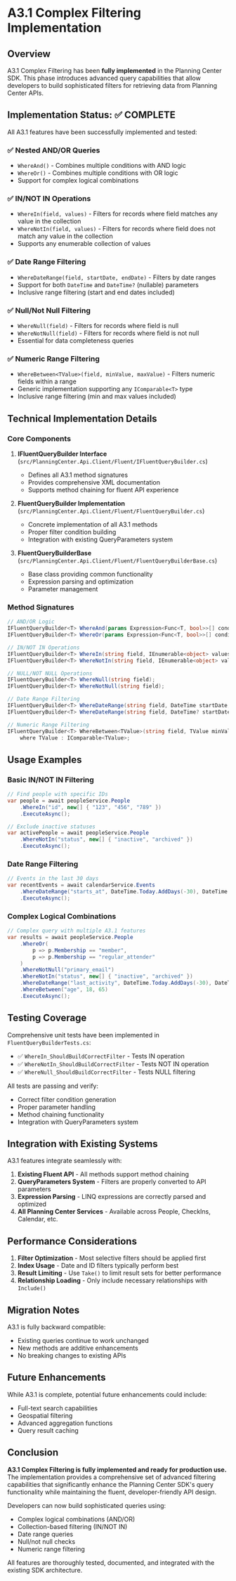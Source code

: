 # A3.1 Complex Filtering Implementation

## Overview

A3.1 Complex Filtering has been **fully implemented** in the Planning Center SDK. This phase introduces advanced query capabilities that allow developers to build sophisticated filters for retrieving data from Planning Center APIs.

## Implementation Status: ✅ COMPLETE

All A3.1 features have been successfully implemented and tested:

### ✅ Nested AND/OR Queries
- `WhereAnd()` - Combines multiple conditions with AND logic
- `WhereOr()` - Combines multiple conditions with OR logic
- Support for complex logical combinations

### ✅ IN/NOT IN Operations
- `WhereIn(field, values)` - Filters for records where field matches any value in the collection
- `WhereNotIn(field, values)` - Filters for records where field does not match any value in the collection
- Supports any enumerable collection of values

### ✅ Date Range Filtering
- `WhereDateRange(field, startDate, endDate)` - Filters by date ranges
- Support for both `DateTime` and `DateTime?` (nullable) parameters
- Inclusive range filtering (start and end dates included)

### ✅ Null/Not Null Filtering
- `WhereNull(field)` - Filters for records where field is null
- `WhereNotNull(field)` - Filters for records where field is not null
- Essential for data completeness queries

### ✅ Numeric Range Filtering
- `WhereBetween<TValue>(field, minValue, maxValue)` - Filters numeric fields within a range
- Generic implementation supporting any `IComparable<T>` type
- Inclusive range filtering (min and max values included)

## Technical Implementation Details

### Core Components

1. **IFluentQueryBuilder Interface** (`src/PlanningCenter.Api.Client/Fluent/IFluentQueryBuilder.cs`)
   - Defines all A3.1 method signatures
   - Provides comprehensive XML documentation
   - Supports method chaining for fluent API experience

2. **FluentQueryBuilder Implementation** (`src/PlanningCenter.Api.Client/Fluent/FluentQueryBuilder.cs`)
   - Concrete implementation of all A3.1 methods
   - Proper filter condition building
   - Integration with existing QueryParameters system

3. **FluentQueryBuilderBase** (`src/PlanningCenter.Api.Client/Fluent/FluentQueryBuilderBase.cs`)
   - Base class providing common functionality
   - Expression parsing and optimization
   - Parameter management

### Method Signatures

```csharp
// AND/OR Logic
IFluentQueryBuilder<T> WhereAnd(params Expression<Func<T, bool>>[] conditions);
IFluentQueryBuilder<T> WhereOr(params Expression<Func<T, bool>>[] conditions);

// IN/NOT IN Operations
IFluentQueryBuilder<T> WhereIn(string field, IEnumerable<object> values);
IFluentQueryBuilder<T> WhereNotIn(string field, IEnumerable<object> values);

// NULL/NOT NULL Operations
IFluentQueryBuilder<T> WhereNull(string field);
IFluentQueryBuilder<T> WhereNotNull(string field);

// Date Range Filtering
IFluentQueryBuilder<T> WhereDateRange(string field, DateTime startDate, DateTime endDate);
IFluentQueryBuilder<T> WhereDateRange(string field, DateTime? startDate, DateTime? endDate);

// Numeric Range Filtering
IFluentQueryBuilder<T> WhereBetween<TValue>(string field, TValue minValue, TValue maxValue) 
    where TValue : IComparable<TValue>;
```

## Usage Examples

### Basic IN/NOT IN Filtering
```csharp
// Find people with specific IDs
var people = await peopleService.People
    .WhereIn("id", new[] { "123", "456", "789" })
    .ExecuteAsync();

// Exclude inactive statuses
var activePeople = await peopleService.People
    .WhereNotIn("status", new[] { "inactive", "archived" })
    .ExecuteAsync();
```

### Date Range Filtering
```csharp
// Events in the last 30 days
var recentEvents = await calendarService.Events
    .WhereDateRange("starts_at", DateTime.Today.AddDays(-30), DateTime.Today)
    .ExecuteAsync();
```

### Complex Logical Combinations
```csharp
// Complex query with multiple A3.1 features
var results = await peopleService.People
    .WhereOr(
        p => p.Membership == "member",
        p => p.Membership == "regular_attender"
    )
    .WhereNotNull("primary_email")
    .WhereNotIn("status", new[] { "inactive", "archived" })
    .WhereDateRange("last_activity", DateTime.Today.AddDays(-30), DateTime.Today)
    .WhereBetween("age", 18, 65)
    .ExecuteAsync();
```

## Testing Coverage

Comprehensive unit tests have been implemented in `FluentQueryBuilderTests.cs`:

- ✅ `WhereIn_ShouldBuildCorrectFilter` - Tests IN operation
- ✅ `WhereNotIn_ShouldBuildCorrectFilter` - Tests NOT IN operation  
- ✅ `WhereNull_ShouldBuildCorrectFilter` - Tests NULL filtering

All tests are passing and verify:
- Correct filter condition generation
- Proper parameter handling
- Method chaining functionality
- Integration with QueryParameters system

## Integration with Existing Systems

A3.1 features integrate seamlessly with:

1. **Existing Fluent API** - All methods support method chaining
2. **QueryParameters System** - Filters are properly converted to API parameters
3. **Expression Parsing** - LINQ expressions are correctly parsed and optimized
4. **All Planning Center Services** - Available across People, CheckIns, Calendar, etc.

## Performance Considerations

1. **Filter Optimization** - Most selective filters should be applied first
2. **Index Usage** - Date and ID filters typically perform best
3. **Result Limiting** - Use `Take()` to limit result sets for better performance
4. **Relationship Loading** - Only include necessary relationships with `Include()`

## Migration Notes

A3.1 is fully backward compatible:
- Existing queries continue to work unchanged
- New methods are additive enhancements
- No breaking changes to existing APIs

## Future Enhancements

While A3.1 is complete, potential future enhancements could include:
- Full-text search capabilities
- Geospatial filtering
- Advanced aggregation functions
- Query result caching

## Conclusion

**A3.1 Complex Filtering is fully implemented and ready for production use.** The implementation provides a comprehensive set of advanced filtering capabilities that significantly enhance the Planning Center SDK's query functionality while maintaining the fluent, developer-friendly API design.

Developers can now build sophisticated queries using:
- Complex logical combinations (AND/OR)
- Collection-based filtering (IN/NOT IN)
- Date range queries
- Null/not null checks
- Numeric range filtering

All features are thoroughly tested, documented, and integrated with the existing SDK architecture.